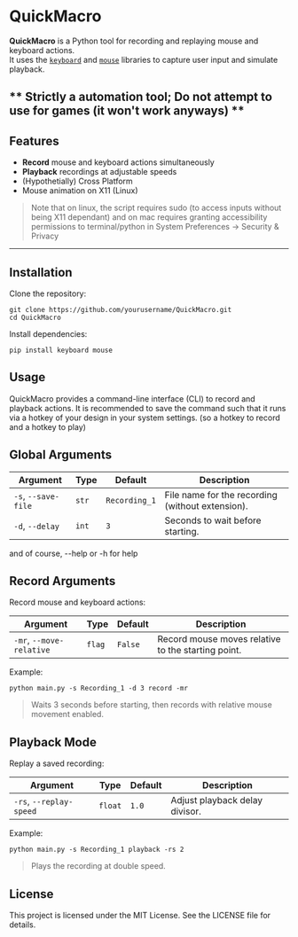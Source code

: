 # QuickMacro

**QuickMacro** is a Python tool for recording and replaying mouse and keyboard actions.  
It uses the [`keyboard`](https://pypi.org/project/keyboard/) and [`mouse`](https://pypi.org/project/mouse/) libraries to capture user input and simulate playback.

** Strictly a automation tool; Do not attempt to use for games (it won't work anyways) **
---

## Features
- **Record** mouse and keyboard actions simultaneously
- **Playback** recordings at adjustable speeds  
- (Hypothetially) Cross Platform
- Mouse animation on X11 (Linux)  

> Note that on linux, the script requires sudo (to access inputs without being X11 dependant) and on mac requires granting accessibility permissions to terminal/python in System Preferences -> Security & Privacy

---

## Installation

Clone the repository:

```
git clone https://github.com/yourusername/QuickMacro.git
cd QuickMacro
```
Install dependencies:

```
pip install keyboard mouse
```
## Usage
QuickMacro provides a command-line interface (CLI) to record and playback actions.
It is recommended to save the command such that it runs via a hotkey of your design in your system settings. (so a hotkey to record and a hotkey to play)

## Global Arguments
| Argument | Type | Default | Description |
|----------|------|---------|-------------|
| `-s`, `--save-file` | `str` | `Recording_1` | File name for the recording (without extension).|
| `-d`, `--delay`     | `int` | `3`          | Seconds to wait before starting. |


and of course, --help or -h for help

## Record Arguments
Record mouse and keyboard actions:

| Argument | Type | Default | Description |
|----------|------|---------|-------------|
| `-mr`, `--move-relative` | `flag` | `False` | Record mouse moves relative to the starting point. |

Example:

```
python main.py -s Recording_1 -d 3 record -mr
```
> Waits 3 seconds before starting, then records with relative mouse movement enabled.

## Playback Mode
Replay a saved recording:

| Argument | Type | Default | Description |
|----------|------|---------|-------------|
| `-rs`, `--replay-speed` | `float` | `1.0` | Adjust playback delay divisor. |


Example:
```
python main.py -s Recording_1 playback -rs 2
```
> Plays the recording at double speed.

## License
This project is licensed under the MIT License.
See the LICENSE file for details.

